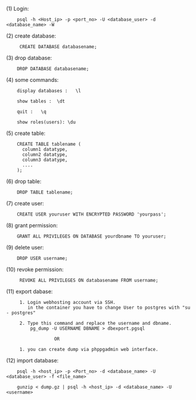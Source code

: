 ﻿

(1) Login:

```
    psql -h <Host_ip> -p <port_no> -U <database_user> -d <database_name> -W  
```

(2) create database:

```
     CREATE DATABASE databasename; 
```

(3) drop database:

```
    DROP DATABASE databasename;
```

(4) some commands:

```
    display databases :   \l
   
    show tables :  \dt
    
    quit :   \q
    
    show roles(users): \du
```

(5) create table:

```
    CREATE TABLE tablename (
      column1 datatype,
      column2 datatype,
      column3 datatype,
      ....
    );
```

(6) drop table:

```
    DROP TABLE tablename;
```

(7) create user:

```
    CREATE USER youruser WITH ENCRYPTED PASSWORD 'yourpass';
```

(8) grant permission:

```
    GRANT ALL PRIVILEGES ON DATABASE yourdbname TO youruser;
```

(9) delete user:

```
    DROP USER username;
```

(10) revoke permission:

```
     REVOKE ALL PRIVILEGES ON databasename FROM username;
```

(11) export dabase:

```  
     1. Login webhosting account via SSH.
        in the container you have to change User to postgres with "su - postgres"
        
     2. Type this command and replace the username and dbname.
         pg_dump -U USERNAME DBNAME > dbexport.pgsql
         
                  OR
                  
     1. you can create dump via phppgadmin web interface. 
```

(12) import database:

```
    psql -h <host_ip> -p <Port_no> -d <database_name> -U <database_user> -f <file_name>
    
    gunzip < dump.gz | psql -h <host_ip> -d <database_name> -U <username>
```
